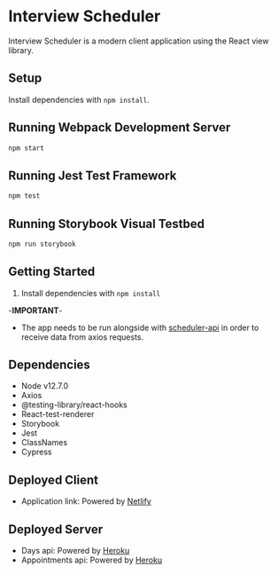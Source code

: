 # Interview Scheduler

Interview Scheduler is a modern client application using the React view library.

## Setup

Install dependencies with `npm install`.

## Running Webpack Development Server

```sh
npm start
```

## Running Jest Test Framework

```sh
npm test
```

## Running Storybook Visual Testbed

```sh
npm run storybook
```

## Getting Started

1. Install dependencies with `npm install`

-**IMPORTANT**-

- The app needs to be run alongside with [scheduler-api](https://github.com/taejin5314/scheduler-api) in order to receive data from axios requests.

## Dependencies

- Node v12.7.0
- Axios
- @testing-library/react-hooks
- React-test-renderer
- Storybook
- Jest
- ClassNames
- Cypress

## Deployed Client

- Application link: Powered by [Netlify](https://trusting-brattain-cd73c9.netlify.app/)

## Deployed Server

- Days api: Powered by [Heroku](https://scheduler-taejin5314.herokuapp.com/api/days)
- Appointments api: Powered by [Heroku](https://scheduler-taejin5314.herokuapp.com/api/appointments)
